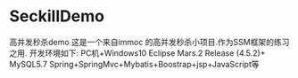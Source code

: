# SeckillDemo
高并发秒杀demo
这是一个来自immoc 的高并发秒杀小项目.作为SSM框架的练习之用.
开发环境如下:
PC机+Windows10
Eclipse Mars.2 Release (4.5.2)+ MySQL5.7
Spring+SpringMvc+Mybatis+Boostrap+jsp+JavaScript等
